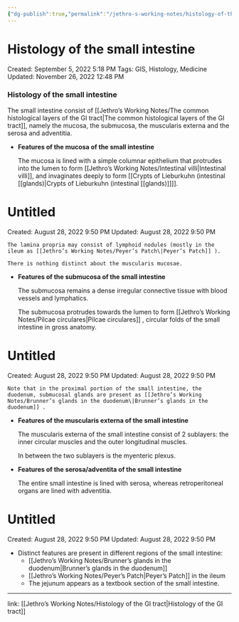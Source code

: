 ```yaml
---
{"dg-publish":true,"permalink":"/jethro-s-working-notes/histology-of-the-small-intestine/","dgPassFrontmatter":true}
---
```



# Histology of the small intestine

Created: September 5, 2022 5:18 PM
Tags: GIS, Histology, Medicine
Updated: November 26, 2022 12:48 PM

### Histology of the small intestine

The small intestine consist of [[Jethro’s Working Notes/The common histological layers of the GI tract\|The common histological layers of the GI tract]], namely the mucosa, the submucosa, the muscularis externa and the serosa and adventitia.

- **Features of the mucosa of the small intestine**
    
    The mucosa is lined with a simple columnar epithelium that protrudes into the lumen to form [[Jethro’s Working Notes/Intestinal villi\|Intestinal villi]], and invaginates deeply to form [[Crypts of Lieburkuhn (intestinal [[glands)\|Crypts of Lieburkuhn (intestinal [[glands)]]]].
    
    
<div class="transclusion internal-embed is-loaded"><div class="markdown-embed">





# Untitled

Created: August 28, 2022 9:50 PM
Updated: August 28, 2022 9:50 PM

</div></div>

    
    The lamina propria may consist of lymphoid nodules (mostly in the ileum as [[Jethro’s Working Notes/Peyer’s Patch\|Peyer’s Patch]] ).
    
    There is nothing distinct about the muscularis mucosae.
    
- **Features of the submucosa of the small intestine**
    
    The submucosa remains a dense irregular connective tissue with blood vessels and lymphatics.
    
    The submucosa protrudes towards the lumen to form [[Jethro’s Working Notes/Pilcae circulares\|Pilcae circulares]] , circular folds of the small intestine in gross anatomy.
    
    
<div class="transclusion internal-embed is-loaded"><div class="markdown-embed">





# Untitled

Created: August 28, 2022 9:50 PM
Updated: August 28, 2022 9:50 PM

</div></div>

    
    Note that in the proximal portion of the small intestine, the duodenum, submucosal glands are present as [[Jethro’s Working Notes/Brunner’s glands in the duodenum\|Brunner’s glands in the duodenum]] .
    
- **Features of the muscularis externa of the small intestine**
    
    The muscularis externa of the small intestine consist of 2 sublayers: the inner circular muscles and the outer longitudinal muscles.
    
    In between the two sublayers is the myenteric plexus.
    
- **Features of the serosa/adventita of the small intestine**
    
    The entire small intestine is lined with serosa, whereas retroperitoneal organs are lined with adventitia.
    


<div class="transclusion internal-embed is-loaded"><div class="markdown-embed">





# Untitled

Created: August 28, 2022 9:50 PM
Updated: August 28, 2022 9:50 PM

</div></div>


- Distinct features are present in different regions of the small intestine:
    - [[Jethro’s Working Notes/Brunner’s glands in the duodenum\|Brunner’s glands in the duodenum]]
    - [[Jethro’s Working Notes/Peyer’s Patch\|Peyer’s Patch]] in the ileum
    - The jejunum appears as a textbook section of the small intestine.

---

link: [[Jethro’s Working Notes/Histology of the GI tract\|Histology of the GI tract]]